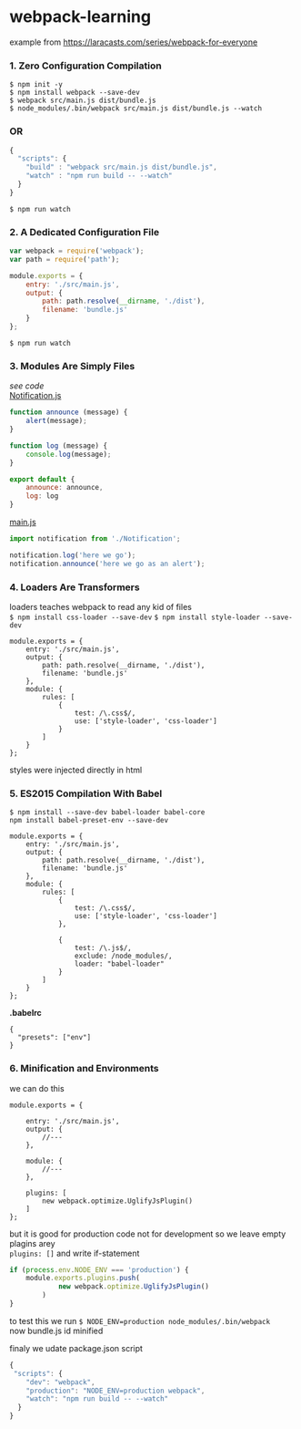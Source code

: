 # webpack-learning
example from https://laracasts.com/series/webpack-for-everyone  
### 1. Zero Configuration Compilation
`$ npm init -y`  
`$ npm install webpack --save-dev`  
`$ webpack src/main.js dist/bundle.js`  
`$ node_modules/.bin/webpack src/main.js dist/bundle.js --watch`  
### OR
```javascript
{
  "scripts": {
    "build" : "webpack src/main.js dist/bundle.js",
    "watch" : "npm run build -- --watch" 
  }
}
```
`$ npm run watch`
### 2. A Dedicated Configuration File
```javascript
var webpack = require('webpack');
var path = require('path');

module.exports = {
    entry: './src/main.js',
    output: {
        path: path.resolve(__dirname, './dist'),
        filename: 'bundle.js'
    }
};
```
`$ npm run watch`
### 3. Modules Are Simply Files
*see code*  
[Notification.js](https://github.com/val-fom/webpack-learning/blob/b1246b08dc664e6fe315118f9172a8ded5d20ba8/src/Notification.js)  
```javascript
function announce (message) {
	alert(message);
}

function log (message) {
	console.log(message);
}

export default {
	announce: announce,
	log: log
}
```
[main.js](https://github.com/val-fom/webpack-learning/blob/b1246b08dc664e6fe315118f9172a8ded5d20ba8/src/main.js)
```javascript
import notification from './Notification';

notification.log('here we go');
notification.announce('here we go as an alert');
```
### 4. Loaders Are Transformers
loaders teaches webpack to read any kid of files   
`$ npm install css-loader --save-dev`
`$ npm install style-loader --save-dev`

```jawascript
module.exports = {
	entry: './src/main.js',
	output: {
		path: path.resolve(__dirname, './dist'),
		filename: 'bundle.js'
	},
	module: {
		rules: [
			{
				test: /\.css$/,
				use: ['style-loader', 'css-loader']
			}
		]
	}
};
```
styles were injected directly in html
### 5. ES2015 Compilation With Babel
`$ npm install --save-dev babel-loader babel-core`  
`npm install babel-preset-env --save-dev`  
```jawascript
module.exports = {
	entry: './src/main.js',
	output: {
		path: path.resolve(__dirname, './dist'),
		filename: 'bundle.js'
	},
	module: {
		rules: [
			{
				test: /\.css$/,
				use: ['style-loader', 'css-loader']
			},

			{ 
				test: /\.js$/, 
				exclude: /node_modules/, 
				loader: "babel-loader"
			}
		]
	}
};
```
**.babelrc**
```jawascript
{
  "presets": ["env"]
}
```
### 6. Minification and Environments
we can do this
```jawascript
module.exports = {

	entry: './src/main.js',
	output: {
		//---
	},

	module: {
		//---
	},

	plugins: [
		new webpack.optimize.UglifyJsPlugin()
	]
};
```
but it is good for production code not for development
so we leave empty plagins arey   
	`plugins: []`
and write if-statement
```javascript
if (process.env.NODE_ENV === 'production') {
	module.exports.plugins.push(
			new webpack.optimize.UglifyJsPlugin()
		)
}
```
to test this we run
`$ NODE_ENV=production node_modules/.bin/webpack`  
now bundle.js id minified

finaly we udate package.json script
```javascript
{	
 "scripts": {
    "dev": "webpack",
    "production": "NODE_ENV=production webpack",
    "watch": "npm run build -- --watch"
  }
}
```

